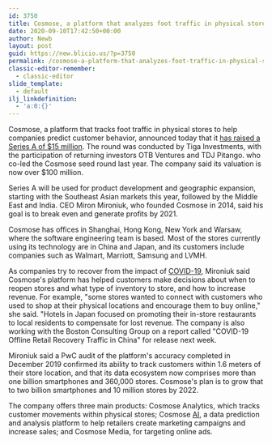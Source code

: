 ```yaml
---
id: 3750
title: Cosmose, a platform that analyzes foot traffic in physical stores
date: 2020-09-10T17:42:50+00:00
author: Newb
layout: post
guid: https://new.blicio.us/?p=3750
permalink: /cosmose-a-platform-that-analyzes-foot-traffic-in-physical-stores/
classic-editor-remember:
  - classic-editor
slide_template:
  - default
ilj_linkdefinition:
  - 'a:0:{}'
---
```

Cosmose, a platform that tracks foot traffic in physical stores to help companies predict customer behavior, announced today that it [has raised a Series A of $15 million](https://techcrunch.com/2020/08/31/cosmose-a-platform-that-analyzes-foot-traffic-in-physical-stores-gets-15-million-series-a). The round was conducted by Tiga Investments, with the participation of returning investors OTB Ventures and TDJ Pitango. who co-led the Cosmose seed round last year. The company said its valuation is now over $100 million.

Series A will be used for product development and geographic expansion, starting with the Southeast Asian markets this year, followed by the Middle East and India. CEO Miron Mironiuk, who founded Cosmose in 2014, said his goal is to break even and generate profits by 2021.

Cosmose has offices in Shanghai, Hong Kong, New York and Warsaw, where the software engineering team is based. Most of the stores currently using its technology are in China and Japan, and its customers include companies such as Walmart, Marriott, Samsung and LVMH.

As companies try to recover from the impact of [COVID-19](https://new.blicio.us/low-cost-online-business-ideas-for-the-post-covid-19-world/), Mironiuk said Cosmose's platform has helped customers make decisions about when to reopen stores and what type of inventory to store, and how to increase revenue. For example, "some stores wanted to connect with customers who used to shop at their physical locations and encourage them to buy online," she said. "Hotels in Japan focused on promoting their in-store restaurants to local residents to compensate for lost revenue. The company is also working with the Boston Consulting Group on a report called "COVID-19 Offline Retail Recovery Traffic in China" for release next week.

Mironiuk said a PwC audit of the platform's accuracy completed in December 2019 confirmed its ability to track customers within 1.6 meters of their store location, and that its data ecosystem now comprises more than one billion smartphones and 360,000 stores. Cosmose's plan is to grow that to two billion smartphones and 10 million stores by 2022.

The company offers three main products: Cosmose Analytics, which tracks customer movements within physical stores; Cosmose [AI](https://new.blicio.us/why-artificial-intelligence-is-still-not-that-intelligent/), a data prediction and analysis platform to help retailers create marketing campaigns and increase sales; and Cosmose Media, for targeting online ads.